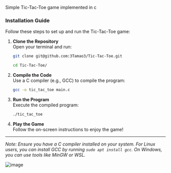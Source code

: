 Simple Tic-Tac-Toe game implemented in c
### Installation Guide

Follow these steps to set up and run the Tic-Tac-Toe game:

1. **Clone the Repository**  
   Open your terminal and run:  
   ```bash
   git clone git@github.com:3Tamao3/Tic-Tac-Toe.git
   ```
      ```bash
   cd Tic-Tac-Toe/
   ```

2. **Compile the Code**  
   Use a C compiler (e.g., GCC) to compile the program:  
   ```bash
   gcc -o tic_tac_toe main.c
   ```

3. **Run the Program**  
   Execute the compiled program:  
   ```bash
   ./tic_tac_toe
   ```

4. **Play the Game**  
   Follow the on-screen instructions to enjoy the game!

---

*Note: Ensure you have a C compiler installed on your system. For Linux users, you can install GCC by running `sudo apt install gcc`. On Windows, you can use tools like MinGW or WSL.*

![image](https://github.com/3Tamao3/Tic-Tac-Toe/assets/95978838/d0cc1e9d-37a4-4789-a119-f1b7cedf2400)
